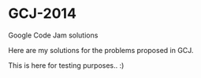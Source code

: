 GCJ-2014
========

Google Code Jam solutions

Here are my solutions for the problems proposed in GCJ.

This is here for testing purposes.. :)


